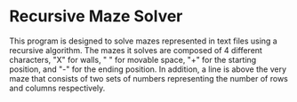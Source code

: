 # Recursive Maze Solver

This program is designed to solve mazes represented in text files using a recursive algorithm. The mazes it solves are composed of 4 different characters, "X" for walls, " " for movable space, "+" for the starting position, and "-" for the ending position. In addition, a line is above the very maze that consists of two sets of numbers representing the number of rows and columns respectively.
